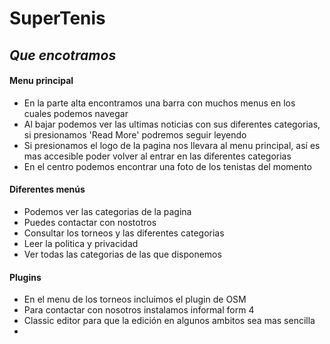 # SuperTenis

## *Que encotramos*

#### Menu principal
 * En la parte alta encontramos una barra con muchos menus en los cuales podemos navegar
 * Al bajar podemos ver las ultimas noticias con sus diferentes categorias, si presionamos 'Read More' podremos seguir leyendo
 * Si presionamos el logo de la pagina nos llevara al menu principal, así es mas accesible poder volver al entrar en las diferentes categorias
 * En el centro podemos encontrar una foto de los tenistas del momento

#### Diferentes menús
* Podemos ver las categorias de la pagina
* Puedes contactar con nostotros
* Consultar los torneos y las diferentes categorias
* Leer la politica y privacidad
* Ver todas las categorias de las que disponemos

#### Plugins
* En el menu de los torneos incluimos el plugin de OSM
* Para contactar con nosotros instalamos informal form 4
* Classic editor para que la edición en algunos ambitos sea mas sencilla
* 

